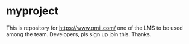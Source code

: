 # myproject
This is repository for https://www.qmii.com/ one of the LMS to be used among the team. Developers, pls sign up join this. Thanks.
